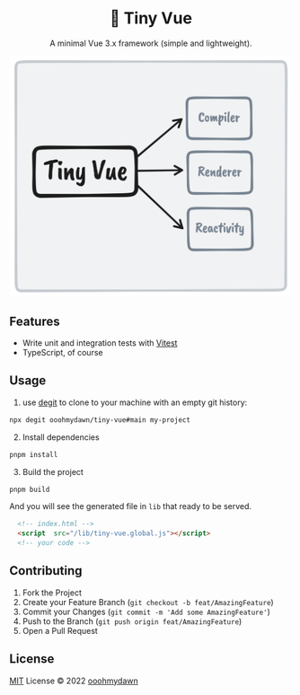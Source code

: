 <h1 align="center">🧩 Tiny Vue</h1>
<p align="center">A minimal Vue 3.x framework (simple and lightweight). </p>

<p align='center'>
<img src='./graphs/graph1.png' width='600'/>
</p>

## Features

- Write unit and integration tests with [Vitest](https://vitest.dev) 
- TypeScript, of course

## Usage

1. use [degit](https://github.com/Rich-Harris/degit) to clone to your machine with an empty git history:

```bash
npx degit ooohmydawn/tiny-vue#main my-project
```
2. Install  dependencies
```bash
pnpm install
```
3. Build the project
```bash
pnpm build
```
And you will see the generated file in `lib` that ready to be served.
```html
  <!-- index.html -->
  <script  src="/lib/tiny-vue.global.js"></script>
  <!-- your code -->
```

## Contributing

1. Fork the Project
2. Create your Feature Branch (`git checkout -b feat/AmazingFeature`)
3. Commit your Changes (`git commit -m 'Add some AmazingFeature'`)
4. Push to the Branch (`git push origin feat/AmazingFeature`)
5. Open a Pull Request

## License

[MIT](./LICENSE) License © 2022 [ooohmydawn](https://github.com/ooohmydawn)

